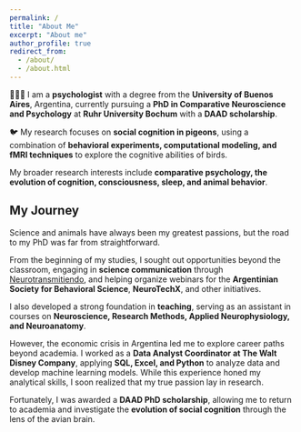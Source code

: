 ```yaml
---
permalink: /
title: "About Me"
excerpt: "About me"
author_profile: true
redirect_from: 
  - /about/
  - /about.html
---
```


👨🏽‍🎓 I am a **psychologist** with a degree from the **University of Buenos Aires**, Argentina, currently pursuing a **PhD in Comparative Neuroscience and Psychology** at **Ruhr University Bochum** with a **DAAD scholarship**.  

🐦 My research focuses on **social cognition in pigeons**, using a combination of **behavioral experiments, computational modeling, and fMRI techniques** to explore the cognitive abilities of birds.  

My broader research interests include **comparative psychology, the evolution of cognition, consciousness, sleep, and animal behavior**.  

## **My Journey**  

Science and animals have always been my greatest passions, but the road to my PhD was far from straightforward.  

From the beginning of my studies, I sought out opportunities beyond the classroom, engaging in **science communication** through [Neurotransmitiendo](https://www.neurotransmitiendo.org/), and helping organize webinars for the **Argentinian Society for Behavioral Science**, **NeuroTechX**, and other initiatives.  

I also developed a strong foundation in **teaching**, serving as an assistant in courses on **Neuroscience, Research Methods, Applied Neurophysiology, and Neuroanatomy**.  

However, the economic crisis in Argentina led me to explore career paths beyond academia. I worked as a **Data Analyst Coordinator at The Walt Disney Company**, applying **SQL, Excel, and Python** to analyze data and develop machine learning models. While this experience honed my analytical skills, I soon realized that my true passion lay in research.  

Fortunately, I was awarded a **DAAD PhD scholarship**, allowing me to return to academia and investigate the **evolution of social cognition** through the lens of the avian brain.  